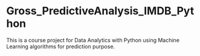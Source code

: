 # Gross_PredictiveAnalysis_IMDB_Python
This is a course project for Data Analytics with Python using Machine Learning algorithms for prediction purpose.
